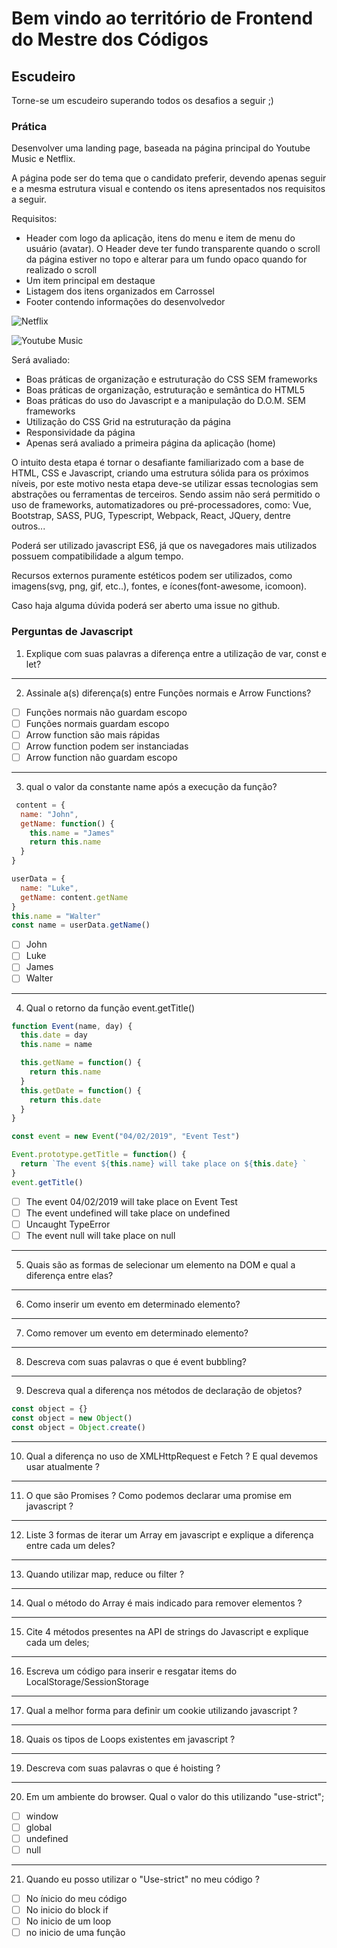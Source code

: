# Bem  vindo ao território de Frontend do Mestre dos Códigos

## Escudeiro

Torne-se um escudeiro superando todos os desafios a seguir ;)

### Prática

Desenvolver uma landing page, baseada na página principal do Youtube  Music e Netflix.

A página pode ser do tema que o candidato preferir, devendo apenas seguir e a mesma estrutura visual e contendo os itens apresentados nos requisitos a seguir.

Requisitos:

- Header com logo da aplicação, itens do menu e item de menu do usuário (avatar). O Header deve ter fundo transparente quando o scroll da página estiver no topo e alterar para um fundo opaco quando for realizado o 	scroll
-   Um item principal em destaque
-   Listagem dos itens organizados em Carrossel
-   Footer contendo informações do desenvolvedor

![Netflix](https://github.com/db1group/mestre-dos-codigos/raw/master/docs/img/netflix.png)

![Youtube Music](https://github.com/db1group/mestre-dos-codigos/raw/master/docs/img/yt-music.png)

Será avaliado:

-   Boas práticas de organização e estruturação do CSS SEM frameworks
-   Boas práticas de organização, estruturação e semântica do HTML5
-   Boas práticas do uso do Javascript e a manipulação do D.O.M.  SEM frameworks
-   Utilização do CSS Grid na estruturação da página
-   Responsividade da página
-   Apenas será avaliado a primeira página da aplicação (home)

O intuito desta etapa é tornar o desafiante familiarizado com a base de HTML, CSS e Javascript, criando uma estrutura sólida para os próximos níveis, por este motivo nesta etapa deve-se utilizar essas tecnologias sem abstrações ou ferramentas de terceiros. Sendo assim não será permitido o uso de frameworks, automatizadores ou pré-processadores, como: Vue, Bootstrap, SASS, PUG, Typescript, Webpack, React, JQuery, dentre outros...

Poderá ser utilizado javascript ES6, já que os navegadores mais utilizados possuem compatibilidade a algum tempo.

Recursos externos puramente estéticos podem ser utilizados, como imagens(svg, png, gif, etc..), fontes, e ícones(font-awesome, icomoon).


Caso haja alguma dúvida poderá ser aberto uma issue no github.


### Perguntas de Javascript

1. Explique com suas palavras a diferença entre a utilização de var, const e let?

---

2. Assinale a(s) diferença(s) entre Funções normais e Arrow Functions?

 - [ ] Funções normais não guardam escopo  
 - [ ] Funções normais guardam escopo  
 - [ ] Arrow function são mais rápidas  
 - [ ] Arrow function podem ser instanciadas  
 - [ ] Arrow function não guardam escopo  

---

3. qual o valor da constante name após a execução da função?

```javascript
 content = {
  name: "John",
  getName: function() {
    this.name = "James"
    return this.name
  }
}

userData = {
  name: "Luke",
  getName: content.getName
}
this.name = "Walter"
const name = userData.getName()

```
 - [ ] John
 - [ ] Luke
 - [ ] James
 - [ ] Walter

---

4. Qual o retorno da função event.getTitle()

```javascript
function Event(name, day) {
  this.date = day
  this.name = name

  this.getName = function() {
    return this.name
  }
  this.getDate = function() {
    return this.date
  }
}

const event = new Event("04/02/2019", "Event Test")

Event.prototype.getTitle = function() {
  return `The event ${this.name} will take place on ${this.date} `
}
event.getTitle()

```

 - [ ] The event 04/02/2019 will take place on Event Test
 - [ ] The event undefined will take place on undefined
 - [ ] Uncaught TypeError
 - [ ] The event null will take place on null

---

5. Quais são as formas de selecionar um elemento na DOM e qual a diferença entre elas?

---

6. Como inserir um evento em determinado elemento?

---

7. Como remover um evento em determinado elemento?

---

8. Descreva com suas palavras o que é event bubbling?

---

9. Descreva qual a diferença nos métodos de declaração de objetos?

```javascript
const object = {}
const object = new Object()
const object = Object.create()
```

---

10. Qual a diferença no uso de XMLHttpRequest e Fetch ? E qual devemos usar atualmente ?

---

11. O que são Promises ? Como podemos declarar uma promise em javascript ?

---

12. Liste 3 formas de iterar um Array em javascript e explique a diferença entre cada um deles?

---

13. Quando utilizar map, reduce ou filter ?

---

14. Qual o método do Array é mais indicado para remover elementos ?

---

15. Cite 4 métodos presentes na API de strings do Javascript e explique cada um deles;

---

16. Escreva um código para inserir e resgatar items do LocalStorage/SessionStorage

---

17. Qual a melhor forma para definir um cookie utilizando javascript ?

---

18. Quais os tipos de Loops existentes em javascript ?

---

19. Descreva com suas palavras o que é hoisting ?

---

20. Em um ambiente do browser. Qual o valor do this utilizando "use-strict";

 - [ ] window
 - [ ] global
 - [ ] undefined
 - [ ] null

---

21. Quando eu posso utilizar o "Use-strict" no meu código ?

 - [ ] No ínicio do meu código
 - [ ] No inicio do block if
 - [ ] No inicio de um loop
 - [ ] no inicio de uma função
